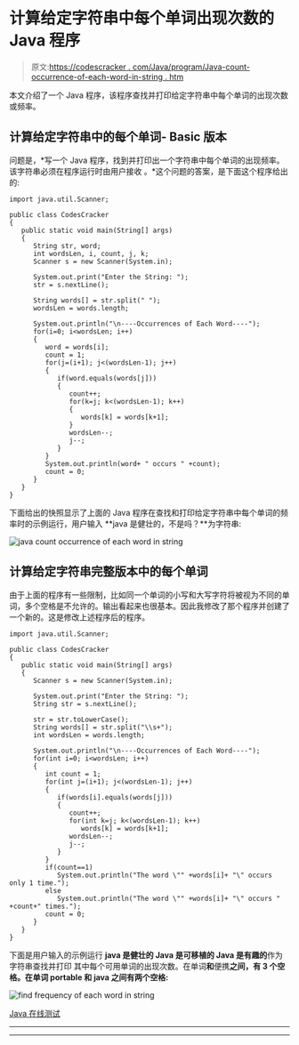 # 计算给定字符串中每个单词出现次数的 Java 程序

> 原文:[https://codescracker . com/Java/program/Java-count-occurrence-of-each-word-in-string . htm](https://codescracker.com/java/program/java-count-occurrence-of-each-word-in-string.htm)

本文介绍了一个 Java 程序，该程序查找并打印给定字符串中每个单词的出现次数或频率。

## 计算给定字符串中的每个单词- Basic 版本

问题是，*写一个 Java 程序，找到并打印出一个字符串中每个单词的出现频率。该字符串必须在程序运行时由用户接收 。*这个问题的答案，是下面这个程序给出的:

```
import java.util.Scanner;

public class CodesCracker
{
   public static void main(String[] args)
   {
      String str, word;
      int wordsLen, i, count, j, k;
      Scanner s = new Scanner(System.in);

      System.out.print("Enter the String: ");
      str = s.nextLine();

      String words[] = str.split(" ");
      wordsLen = words.length;

      System.out.println("\n----Occurrences of Each Word----");
      for(i=0; i<wordsLen; i++)
      {
         word = words[i];
         count = 1;
         for(j=(i+1); j<(wordsLen-1); j++)
         {
            if(word.equals(words[j]))
            {
               count++;
               for(k=j; k<(wordsLen-1); k++)
               {
                  words[k] = words[k+1];
               }
               wordsLen--;
               j--;
            }
         }
         System.out.println(word+ " occurs " +count);
         count = 0;
      }
   }
}
```

下面给出的快照显示了上面的 Java 程序在查找和打印给定字符串中每个单词的频率时的示例运行，用户输入 **java 是健壮的，不是吗？**为字符串:

![java count occurrence of each word in string](../Images/c0937c98b255ae1a25f00e2dacc26482.png)

## 计算给定字符串完整版本中的每个单词

由于上面的程序有一些限制，比如同一个单词的小写和大写字符将被视为不同的单词，多个空格是不允许的。输出看起来也很基本。因此我修改了那个程序并创建了一个新的。这是修改上述程序后的程序。

```
import java.util.Scanner;

public class CodesCracker
{
   public static void main(String[] args)
   {
      Scanner s = new Scanner(System.in);

      System.out.print("Enter the String: ");
      String str = s.nextLine();

      str = str.toLowerCase();
      String words[] = str.split("\\s+");
      int wordsLen = words.length;

      System.out.println("\n----Occurrences of Each Word----");
      for(int i=0; i<wordsLen; i++)
      {
         int count = 1;
         for(int j=(i+1); j<(wordsLen-1); j++)
         {
            if(words[i].equals(words[j]))
            {
               count++;
               for(int k=j; k<(wordsLen-1); k++)
                  words[k] = words[k+1];
               wordsLen--;
               j--;
            }
         }
         if(count==1)
            System.out.println("The word \"" +words[i]+ "\" occurs only 1 time.");
         else
            System.out.println("The word \"" +words[i]+ "\" occurs " +count+" times.");
         count = 0;
      }
   }
}
```

下面是用户输入的示例运行 **java 是健壮的 Java 是可移植的 Java 是有趣的**作为字符串查找并打印 其中每个可用单词的出现次数。在单词**和**便携**之间，有 3 个空格。在单词 **portable** 和 **java** 之间有两个空格:**

![find frequency of each word in string](../Images/ccff7735ba56982de7879c28d3420571.png)

[Java 在线测试](/exam/showtest.php?subid=1)

* * *

* * *